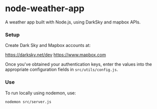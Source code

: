 # node-weather-app
A weather app built with Node.js, using DarkSky and mapbox APIs.

### Setup
Create Dark Sky and Mapbox accounts at:

https://darksky.net/dev
https://www.mapbox.com

Once you've obtained your authentication keys, enter the values into the appropriate configuration fields in `src/utils/config.js`.

### Use
To run locally using nodemon, use:

```
nodemon src/server.js
```